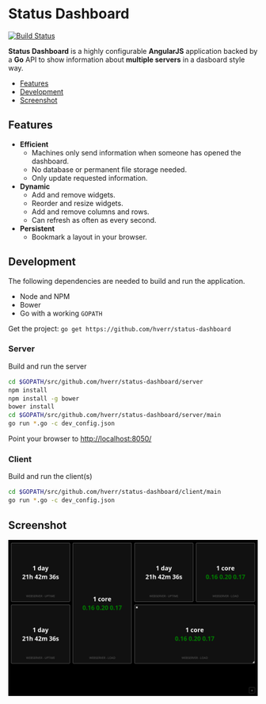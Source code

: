 # Status Dashboard
[![Build Status](https://travis-ci.org/hverr/status-dashboard.svg?branch=master)](https://travis-ci.org/hverr/status-dashboard)

**Status Dashboard** is a highly configurable **AngularJS** application backed by a **Go** API to show information about **multiple servers** in a dasboard style way.

 - [Features](#features)
 - [Development](#development)
 - [Screenshot](#screenshot)

## Features

 - **Efficient**
   - Machines only send information when someone has opened the dashboard.
   - No database or permanent file storage needed.
   - Only update requested information.
 - **Dynamic**
   - Add and remove widgets.
   - Reorder and resize widgets.
   - Add and remove columns and rows.
   - Can refresh as often as every second.
 - **Persistent**
   - Bookmark a layout in your browser.

## Development
The following dependencies are needed to build and run the application.

  - Node and NPM
  - Bower
  - Go with a working `GOPATH`

Get the project: `go get https://github.com/hverr/status-dashboard`

### Server

Build and run the server

```sh
cd $GOPATH/src/github.com/hverr/status-dashboard/server
npm install
npm install -g bower
bower install
cd $GOPATH/src/github.com/hverr/status-dashboard/server/main
go run *.go -c dev_config.json
```

Point your browser to [http://localhost:8050/](http://localhost:8050)

### Client

Build and run the client(s)

```sh
cd $GOPATH/src/github.com/hverr/status-dashboard/client/main
go run *.go -c dev_config.json
```

## Screenshot
![Screenshot](screenshot.png)
